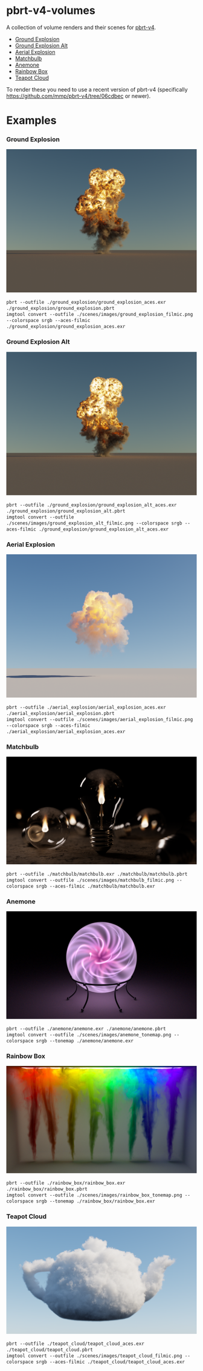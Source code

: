 # pbrt-v4-volumes
A collection of volume renders and their scenes for [pbrt-v4](https://github.com/mmp/pbrt-v4).
* [Ground Explosion](./READEME.md#ground-explosion)
* [Ground Explosion Alt](./READEME.md#ground-explosion-alt)
* [Aerial Explosion](./READEME.md#aerial-explosion)
* [Matchbulb](./README.md#matchbulb)
* [Anemone](./README.md#anemone)
* [Rainbow Box](./README.md#rainbow-box)
* [Teapot Cloud](./README.md#teapot-cloud)

To render these you need to use a recent version of pbrt-v4 (specifically https://github.com/mmp/pbrt-v4/tree/06cdbec or newer).

# Examples

### Ground Explosion
![./scenes/images/ground_explosion_filmic.png](/scenes/images/ground_explosion_filmic.png)
```
pbrt --outfile ./ground_explosion/ground_explosion_aces.exr ./ground_explosion/ground_explosion.pbrt
imgtool convert --outfile ./scenes/images/ground_explosion_filmic.png --colorspace srgb --aces-filmic ./ground_explosion/ground_explosion_aces.exr
```

### Ground Explosion Alt
![./scenes/images/ground_explosion_alt_filmic.png](/scenes/images/ground_explosion_alt_filmic.png)
```
pbrt --outfile ./ground_explosion/ground_explosion_alt_aces.exr ./ground_explosion/ground_explosion_alt.pbrt
imgtool convert --outfile ./scenes/images/ground_explosion_alt_filmic.png --colorspace srgb --aces-filmic ./ground_explosion/ground_explosion_alt_aces.exr
```

### Aerial Explosion
![./scenes/images/aerial_explosion_filmic.png](/scenes/images/aerial_explosion_filmic.png)
```
pbrt --outfile ./aerial_explosion/aerial_explosion_aces.exr ./aerial_explosion/aerial_explosion.pbrt
imgtool convert --outfile ./scenes/images/aerial_explosion_filmic.png --colorspace srgb --aces-filmic ./aerial_explosion/aerial_explosion_aces.exr
```

### Matchbulb
![./scenes/images/matchbulb_filmic.png](/scenes/images/matchbulb_filmic.png)
```
pbrt --outfile ./matchbulb/matchbulb.exr ./matchbulb/matchbulb.pbrt
imgtool convert --outfile ./scenes/images/matchbulb_filmic.png --colorspace srgb --aces-filmic ./matchbulb/matchbulb.exr
```

### Anemone
![./scenes/images/anemone_tonemap.png](/scenes/images/anemone_tonemap.png)
```
pbrt --outfile ./anemone/anemone.exr ./anemone/anemone.pbrt
imgtool convert --outfile ./scenes/images/anemone_tonemap.png --colorspace srgb --tonemap ./anemone/anemone.exr
```

### Rainbow Box
![./scenes/images/rainbow_box_tonemap.png](/scenes/images/rainbow_box_tonemap.png)
```
pbrt --outfile ./rainbow_box/rainbow_box.exr ./rainbow_box/rainbow_box.pbrt
imgtool convert --outfile ./scenes/images/rainbow_box_tonemap.png --colorspace srgb --tonemap ./rainbow_box/rainbow_box.exr
```

### Teapot Cloud
![./scenes/images/teapot_cloud_filmic.png](/scenes/images/teapot_cloud_filmic.png)
```
pbrt --outfile ./teapot_cloud/teapot_cloud_aces.exr ./teapot_cloud/teapot_cloud.pbrt
imgtool convert --outfile ./scenes/images/teapot_cloud_filmic.png --colorspace srgb --aces-filmic ./teapot_cloud/teapot_cloud_aces.exr
```
